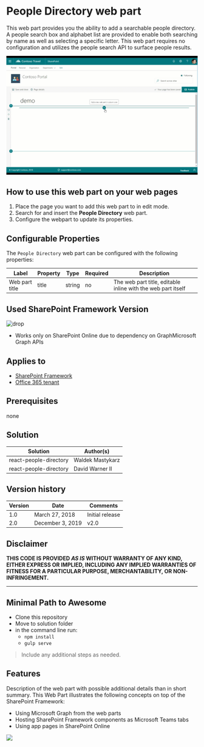 # People Directory web part

This web part provides you the ability to add a searchable people directory. A people search box and alphabet list are provided to enable both searching by name as well as selecting a specific letter. This web part requires no configuration and utilizes the people search API to surface people results.

![People Directory](../../assets/images/components/part-people-directory.gif)

## How to use this web part on your web pages

1. Place the page you want to add this web part to in edit mode.
2. Search for and insert the **People Directory** web part.
3. Configure the webpart to update its properties.

## Configurable Properties

The `People Directory` web part can be configured with the following properties:

| Label | Property | Type | Required | Description |
| ---- | ---- | ---- | ---- | ---- |
| Web part title | title | string | no | The web part title, editable inline with the web part itself |

## Used SharePoint Framework Version

![drop](https://img.shields.io/badge/version-1.9.1-green.svg)

* Works only on SharePoint Online due to dependency on GraphMicrosoft Graph APIs

## Applies to

* [SharePoint Framework](https:/dev.office.com/sharepoint)
* [Office 365 tenant](https://dev.office.com/sharepoint/docs/spfx/set-up-your-development-environment)

## Prerequisites

none

## Solution

Solution|Author(s)
--------|---------
react-people-directory | Waldek Mastykarz
react-people-directory | David Warner II

## Version history

Version|Date|Comments
-------|----|--------
1.0|March 27, 2018|Initial release
2.0|December 3, 2019|v2.0

## Disclaimer

**THIS CODE IS PROVIDED *AS IS* WITHOUT WARRANTY OF ANY KIND, EITHER EXPRESS OR IMPLIED, INCLUDING ANY IMPLIED WARRANTIES OF FITNESS FOR A PARTICULAR PURPOSE, MERCHANTABILITY, OR NON-INFRINGEMENT.**

---

## Minimal Path to Awesome

* Clone this repository
* Move to solution folder
* in the command line run:
  * `npm install`
  * `gulp serve`

> Include any additional steps as needed.

## Features

Description of the web part with possible additional details than in short summary. 
This Web Part illustrates the following concepts on top of the SharePoint Framework:

* Using Microsoft Graph from the web parts
* Hosting SharePoint Framework components as Microsoft Teams tabs
* Using app pages in SharePoint Online

<img src="https://telemetry.sharepointpnp.com/sp-starter-kit/source/react-people-directory" />
